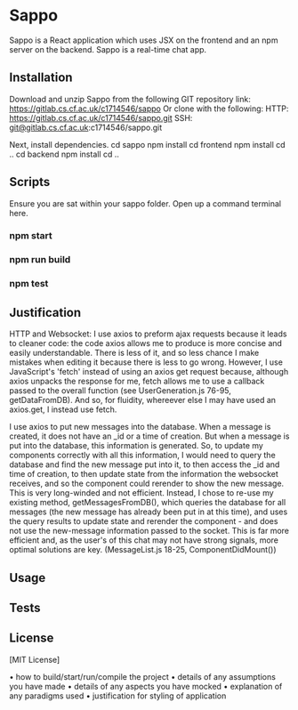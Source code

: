 # Sappo

Sappo is a React application which uses JSX on the frontend and an npm server on the backend. Sappo is a real-time chat app.


## Installation

Download and unzip Sappo from the following GIT repository link: https://gitlab.cs.cf.ac.uk/c1714546/sappo
Or clone with the following:
HTTP: https://gitlab.cs.cf.ac.uk/c1714546/sappo.git
SSH: git@gitlab.cs.cf.ac.uk:c1714546/sappo.git

Next, install dependencies. 
cd sappo
npm install
cd frontend
npm install
cd ..
cd backend
npm install
cd ..

## Scripts

Ensure you are sat within your sappo folder. Open up a command terminal here.

### npm start

### npm run build

### npm test

## Justification

HTTP and Websocket:
I use axios to preform ajax requests because it leads to cleaner code: the code axios allows me to produce is more concise and easily understandable. There is less of it, and so less chance I make mistakes when editing it because there is less to go wrong.
However, I use JavaScript's 'fetch' instead of using an axios get request because, although axios unpacks the response for me, fetch allows me to use a callback passed to the overall function (see UserGeneration.js 76-95, getDataFromDB). And so, for fluidity, whereever else I may have used an axios.get, I instead use fetch.

I use axios to put new messages into the database. When a message is created, it does not have an _id or a time of creation. But when a message is put into the database, this information is generated.
So, to update my components correctly with all this information, I would need to query the database and find the new message put into it, to then access the _id and time of creation, to then update state from the information the websocket receives, and so the component could rerender to show the new message.
This is very long-winded and not efficient.
Instead, I chose to re-use my existing method, getMessagesFromDB(), which queries the database for all messages (the new message has already been put in at this time),
and uses the query results to update state and rerender the component - and does not use the new-message information passed to the socket.
This is far more efficient and, as the user's of this chat may not have strong signals, more optimal solutions are key. (MessageList.js 18-25, ComponentDidMount())

## Usage


## Tests

## License
[MIT License]



• how to build/start/run/compile the project
• details of any assumptions you have made
• details of any aspects you have mocked
• explanation of any paradigms used
• justification for styling of application

